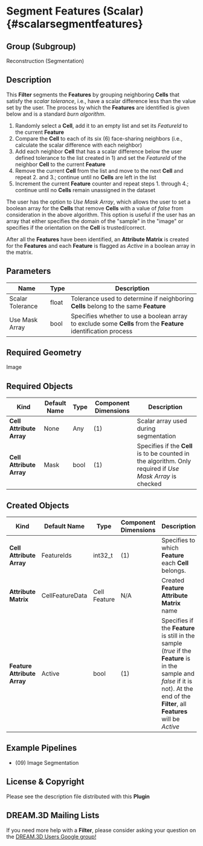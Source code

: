 Segment Features (Scalar) {#scalarsegmentfeatures}
======

## Group (Subgroup) ##

Reconstruction (Segmentation)

## Description ##

This **Filter** segments the **Features** by grouping neighboring **Cells** that satisfy the *scalar tolerance*, i.e., have a scalar difference less than the value set by the user. The process by which the **Features** are identified is given below and is a standard *burn algorithm*.

1. Randomly select a **Cell**, add it to an empty list and set its *FeatureId* to the current **Feature**
2. Compare the **Cell** to each of its six (6) face-sharing neighbors (i.e., calculate the scalar difference with each neighbor)
3. Add each neighbor **Cell** that has a scalar difference below the user defined tolerance to the list created in 1) and set the *FeatureId* of the neighbor **Cell** to the current **Feature**
4. Remove the current **Cell** from the list and move to the next **Cell** and repeat 2. and 3.; continue until no **Cells** are left in the list
5. Increment the current **Feature** counter and repeat steps 1. through 4.; continue until no **Cells** remain unassigned in the dataset

The user has the option to *Use Mask Array*, which allows the user to set a boolean array for the **Cells** that remove **Cells** with a value of *false* from consideration in the above algorithm. This option is useful if the user has an array that either specifies the domain of the "sample" in the "image" or specifies if the orientation on the **Cell** is trusted/correct. 

After all the **Features** have been identified, an **Attribute Matrix** is created for the **Features** and each **Feature** is flagged as *Active* in a boolean array in the matrix.

## Parameters ##

| Name | Type | Description |
|------|------| ----------- |
| Scalar Tolerance | float | Tolerance  used to determine if neighboring **Cells** belong to the same **Feature** |
| Use Mask Array | bool | Specifies whether to use a boolean array to exclude some **Cells** from the **Feature** identification process |

## Required Geometry ##

Image

## Required Objects ##

| Kind | Default Name | Type | Component Dimensions | Description |
|------|--------------|------|----------------------|-------------|
| **Cell Attribute Array** | None | Any | (1) | Scalar array used during segmentation |
| **Cell Attribute Array** | Mask | bool | (1) | Specifies if the **Cell** is to be counted in the algorithm. Only required if *Use Mask Array* is checked |

## Created Objects ##

| Kind | Default Name | Type | Component Dimensions | Description |
|------|--------------|------|----------------------|-------------|
| **Cell Attribute Array** | FeatureIds | int32_t | (1) | Specifies to which **Feature** each **Cell** belongs. |
| **Attribute Matrix** | CellFeatureData | Cell Feature | N/A | Created **Feature Attribute Matrix** name |
| **Feature Attribute Array** | Active | bool | (1) | Specifies if the **Feature** is still in the sample (*true* if the **Feature** is in the sample and *false* if it is not). At the end of the **Filter**, all **Features** will be _Active_ |


## Example Pipelines ##

+ (09) Image Segmentation

## License & Copyright ##

Please see the description file distributed with this **Plugin**

## DREAM.3D Mailing Lists ##

If you need more help with a **Filter**, please consider asking your question on the [DREAM.3D Users Google group!](https://groups.google.com/forum/?hl=en#!forum/dream3d-users)


